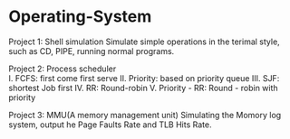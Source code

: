 # Operating-System

Project 1: Shell simulation
Simulate simple operations in the terimal style, such as CD, PIPE, running normal programs.

Project 2: Process scheduler
<br> 
I. FCFS: first come first serve
II. Priority: based on priority queue
III. SJF: shortest Job first
IV. RR: Round-robin
V. Priority - RR: Round - robin with priority

Project 3: MMU(A memory management unit)
Simulating the Momory log system, output he Page Faults Rate and TLB Hits Rate.
